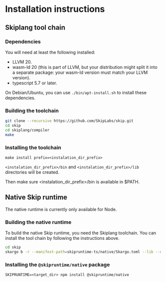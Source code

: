# Installation instructions

## Skiplang tool chain

### Dependencies

You will need at least the following installed:

 * LLVM 20.
 * wasm-ld 20 (this is part of LLVM, but your distribution might split it into
   a separate package: your wasm-ld version must match your LLVM version).
 * typescript 5.7 or later.

On Debian/Ubuntu, you can use `./bin/apt-install.sh` to install these dependencies.
 
### Building the toolchain

```sh
git clone --recursive https://github.com/SkipLabs/skip.git
cd skip
cd skiplang/compiler
make
```

### Installing the toolchain

```make install prefix=<instalation_dir_prefix>```

`<instalation_dir_prefix>/bin` and `<instalation_dir_prefix>/lib` directories will be created.

Then make sure <instalation_dir_prefix>/bin is available in $PATH.

## Native Skip runtime

The native runtime is currently only available for Node.

### Building the native runtime

To build the native Skip runtime, you need the Skiplang toolchain. You can install the tool chain by following the instructions above.

```sh
cd skip
skargo b -r --manifest-path=skipruntime-ts/native/Skargo.toml --lib --out-dir=<target_dir>
```

### Installing the `@skipruntime/native` package

```SKIPRUNTIME=<target_dir> npm install @skipruntime/native```
